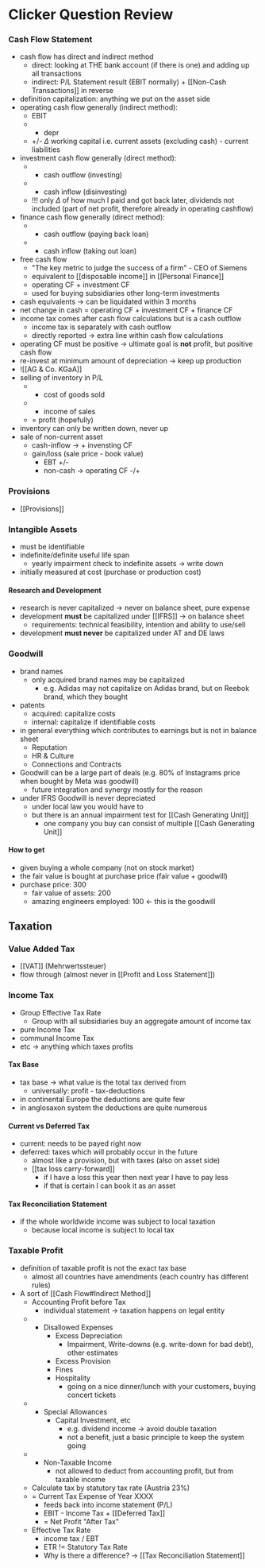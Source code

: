 # Clicker Question Review
### Cash Flow Statement
- cash flow has direct and indirect method
	- direct: looking at THE bank account (if there is one) and adding up all transactions
	- indirect: P/L Statement result (EBIT normally) + [[Non-Cash Transactions]] in reverse
- definition capitalization: anything we put on the asset side
- operating cash flow generally (indirect method):
	- EBIT
	- + depr
	- +/- $\Delta$ working capital i.e. current assets (excluding cash) - current liabilities
- investment cash flow generally (direct method):
	- - cash outflow (investing)
	- + cash inflow (disinvesting)
	- !!! only $\Delta$ of how much I paid and got back later, dividends not included (part of net profit, therefore already in operating cashflow)
- finance cash flow generally (direct method):
	- - cash outflow (paying back loan)
	- + cash inflow (taking out loan)
- free cash flow 
	- "The key metric to judge the success of a firm" - CEO of Siemens
	- equivalent to [[disposable income]] in [[Personal Finance]]
	- operating CF + investment CF
	- used for buying subsidiaries other long-term investments
- cash equivalents -> can be liquidated within 3 months
- net change in cash = operating CF + investment CF + finance CF
- income tax comes after cash flow calculations but is a cash outflow
	- income tax is separately with cash outflow
	- directly reported -> extra line within cash flow calculations
- operating CF must be positive -> ultimate goal is **not** profit, but positive cash flow
- re-invest at minimum amount of depreciation -> keep up production
- ![[AG & Co. KGaA]]
- selling of inventory in P/L
	- - cost of goods sold
	- + income of sales
	- = profit (hopefully)
- inventory can only be written down, never up
- sale of non-current asset
	- cash-inflow -> + invensting CF
	- gain/loss (sale price - book value)
		- EBT +/-
		- non-cash -> operating CF -/+

### Provisions
- [[Provisions]]
### Intangible Assets
- must be identifiable
- indefinite/definite useful life span
	- yearly impairment check to indefinite assets -> write down
- initially measured at cost (purchase or production cost)
#### Research and Development
- research is never capitalized -> never on balance sheet, pure expense
- development **must** be capitalized under [[IFRS]] -> on balance sheet
	- requirements: technical feasibility, intention and ability to use/sell
- development **must never** be capitalized under AT and DE laws
### Goodwill
- brand names
	- only acquired brand names may be capitalized
		- e.g. Adidas may not capitalize on Adidas brand, but on Reebok brand, which they bought
- patents
	- acquired: capitalize costs
	- internal: capitalize if identifiable costs
- in general everything which contributes to earnings but is not in balance sheet
	- Reputation
	- HR & Culture
	- Connections and Contracts
- Goodwill can be a large part of deals (e.g. 80% of Instagrams price when bought by Meta was goodwill)
	- future integration and synergy mostly for the reason
- under IFRS Goodwill is never depreciated
	- under local law you would have to
	- but there is an annual impairment test for [[Cash Generating Unit]] 
		- one company you buy can consist of multiple [[Cash Generating Unit]]
#### How to get
- given buying a whole company (not on stock market)
- the fair value is bought at purchase price (fair value + goodwill)
- purchase price: 300
	- fair value of assets: 200
	- amazing engineers employed: 100 <- this is the goodwill
## Taxation
### Value Added Tax
- [[VAT]] (Mehrwertssteuer)
- flow through (almost never in [[Profit and Loss Statement]])
### Income Tax
- Group Effective Tax Rate
	- Group with all subsidiaries buy an aggregate amount of income tax
- pure Income Tax 
- communal Income Tax
- etc -> anything which taxes profits
#### Tax Base
- tax base -> what value is the total tax derived from
	- universally: profit - tax-deductions
- in continental Europe the deductions are quite few
- in anglosaxon system the deductions are quite numerous
#### Current vs Deferred Tax
- current: needs to be payed right now
- deferred: taxes which will probably occur in the future
	- almost like a provision, but with taxes (also on asset side)
	- [[tax loss carry-forward]]
		- if I have a loss this year then next year I have to pay less
		- if that is certain I can book it as an asset
#### Tax Reconciliation Statement
- if the whole worldwide income was subject to local taxation
	- because local income is subject to local tax
### Taxable Profit
- definition of taxable profit is not the exact tax base
	- almost all countries have amendments (each country has different rules)
- A sort of [[Cash Flow#Indirect Method]]
	- Accounting Profit before Tax
		- individual statement -> taxation happens on legal entity
	- + Disallowed Expenses
		- Excess Depreciation
			- Impairment, Write-downs (e.g. write-down for bad debt), other estimates
		- Excess Provision
		- Fines
		- Hospitality
			- going on a nice dinner/lunch with your customers, buying concert tickets
	- - Special Allowances
		- Capital Investment, etc
			- e.g. dividend income -> avoid double taxation
			- not a benefit, just a basic principle to keep the system going
	- - Non-Taxable Income
		- not allowed to deduct from accounting profit, but from taxable income
	- Calculate tax by statutory tax rate (Austria 23%)
	- = Current Tax Expense of Year XXXX
		- feeds back into income statement (P/L)
		- EBIT - Income Tax + [[Deferred Tax]]
		- = Net Profit "After Tax"
	- Effective Tax Rate
		- income tax / EBT
		- ETR != Statutory Tax Rate
		- Why is there a difference? -> [[Tax Reconciliation Statement]]
